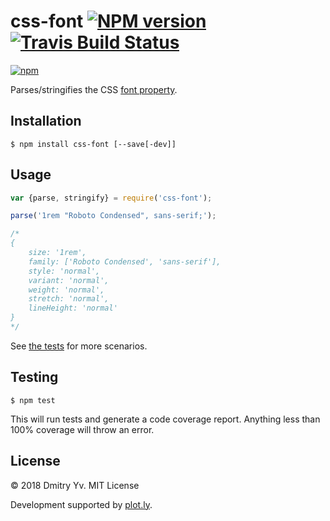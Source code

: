 # css-font [![NPM version](http://img.shields.io/npm/v/css-font.svg?style=flat)](https://www.npmjs.org/package/css-font) [![Travis Build Status](https://img.shields.io/travis/dy/css-font.svg?label=unix)](https://travis-ci.org/dy/css-font)

[![npm](https://nodei.co/npm/css-font.svg?downloads=true)](https://nodei.co/npm/css-font/)

Parses/stringifies the CSS [font property](https://developer.mozilla.org/en-US/docs/Web/CSS/font#font-variant-css21).

## Installation

```
$ npm install css-font [--save[-dev]]
```

## Usage

```js
var {parse, stringify} = require('css-font');

parse('1rem "Roboto Condensed", sans-serif;');

/*
{
	size: '1rem',
	family: ['Roboto Condensed', 'sans-serif'],
	style: 'normal',
	variant: 'normal',
	weight: 'normal',
	stretch: 'normal',
	lineHeight: 'normal'
}
*/
```

See [the tests](https://github.com/dy/css-font/blob/master/test/index.js) for more scenarios.

## Testing

```
$ npm test
```

This will run tests and generate a code coverage report. Anything less than 100% coverage will throw an error.


## License

© 2018 Dmitry Yv. MIT License

Development supported by [plot.ly](https://github.com/plotly/).
